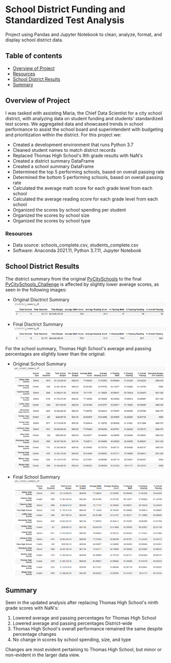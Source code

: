 # School District Funding and Standardized Test Analysis
Project using Pandas and Jupyter Notebook to clean, analyze, format, and display school district data.

## Table of contents
* [Overview of Project](#overview-of-project)
* [Resources](#resources)
* [School District Results](#school-district-results)
* [Summary](#summary)

## Overview of Project
I was tasked with assisting Maria, the Chief Data Scientist for a city school district, with analyzing data on student funding and students' standardized test scores. We aggregated data and showcased trends in school performance to assist the school board and superintendent with budgeting and prioritization within the district. For this project we:
- Created a development environment that runs Python 3.7
- Cleaned student names to match district records
- Replaced Thomas High School's 9th grade results with NaN's
- Created a district summary DataFrame
- Created a school summary DataFrame
- Determined the top 5 performing schools, based on overall passing rate
- Determined the bottom 5 performing schools, based on overall passing rate
- Calculated the average math score for each grade level from each school
- Calculated the average reading score for each grade level from each school
- Organized the scores by school spending per student
- Organized the scores by school size
- Organized the scores by school type

### Resources
- Data source: schools_complete.csv, students_complete.csv
- Software: Anaconda 2021.11, Python 3.7.11, Jupyter Notebook

## School District Results
The district summary from the original [PyCitySchools](PyCitySchools.ipynb) to the final [PyCitySchools_Challenge](PyCitySchools_Challenge.ipynb) is affected by slightly lower average scores, as seen in the following images:

- Original Disctrict Summary
![Original District Summary](/Resources/districtsummary.png)

- Final Disctrict Summary
![Final District Summary](/Resources/districtsummary_final.png)

For the school summary, Thomas High School's average and passing percentages are slightly lower than the original:

- Original School Summary
![Original School Summary](/Resources/perschoolsummary.png)

- Final School Summary
![Final School Summary](/Resources/perschoolsummary_final.png)

## Summary
Seen in the updated analysis after replacing Thomas High School's ninth grade scores with NaN's:
1. Lowered average and passing percentages for Thomas High School
2. Lowered average and passing percentages District-wide
3. Thomas High School's overall performance remained the same despite percentage changes
4. No change in scores by school spending, size, and type

Changes are most evident pertaining to Thomas High School, but minor or non-evident in the larger data view.
